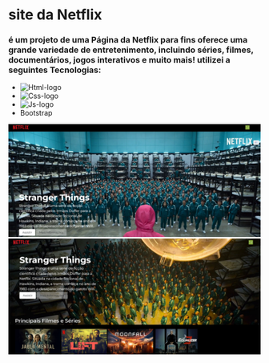 <h1>site  da Netflix</h1>

<h3>é um projeto de uma Página da Netflix  para  fins oferece uma grande variedade de entretenimento, incluindo séries, filmes, documentários, jogos interativos e muito mais!
utilizei a seguintes Tecnologias:</h3>

- <img src="https://img.shields.io/badge/HTML5-E34F26?style=for-the-badge&logo=html5&logoColor=white" alt="Html-logo"/>
- <img src="https://img.shields.io/badge/CSS3-1572B6?style=for-the-badge&logo=css3&logoColor=white" alt="Css-logo"/>
- <img src="https://img.shields.io/badge/JavaScript-F7DF1E?style=for-the-badge&logo=javascript&logoColor=black" alt="Js-logo"/>
- Bootstrap 

<img src= "https://github.com/leonardosantos10/Netflix/blob/main/img/Captura.desktop1.png?raw=true"/>

<img src= "https://github.com/leonardosantos10/Netflix/blob/main/img/Captura.desktop2.png?raw=true"/>

